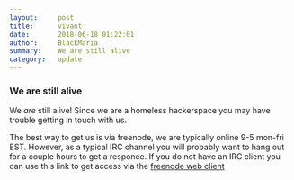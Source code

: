 ```yaml
---
layout:     post
title:      vivant
date:       2018-06-18 01:22:01
author:     BlackMaria
summary:    We are still alive
category:   update
---
```



### We are still alive

We *are* still alive! Since we are a homeless hackerspace you may have trouble getting in touch with us.

  The best way to get us is via freenode, we are typically online 9-5 mon-fri EST.  However, as a typical IRC channel you will probably want to hang out for a couple hours to get a responce.
If you do not have an IRC client you can use this link to get access via the [freenode web client](http://webchat.freenode.net?nick=webuser&channels=%23shersec&uio=d4)